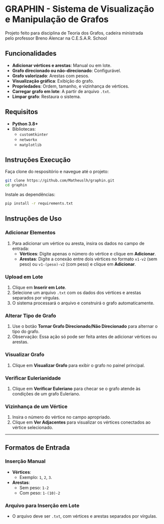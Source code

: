 # GRAPHIN - Sistema de Visualização e Manipulação de Grafos

Projeto feito para disciplina de Teoria dos Grafos, cadeira ministrada <br/>
pelo professor Breno Alencar na C.E.S.A.R. School

## Funcionalidades
- **Adicionar vértices e arestas**: Manual ou em lote.
- **Grafo direcionado ou não-direcionado**: Configurável.
- **Grafo valorizado**: Arestas com pesos.
- **Visualização gráfica**: Exibição do grafo.
- **Propriedades**: Ordem, tamanho, e vizinhança de vértices.
- **Carregar grafo em lote**: A partir de arquivo `.txt`.
- **Limpar grafo**: Restaura o sistema.

## Requisitos
- **Python 3.8+**
- Bibliotecas:
  - `customtkinter`
  - `networkx`
  - `matplotlib`
    
## Instruções Execução
Faça clone do respositório e navegue até o projeto:

```bash
git clone https://github.com/Matheuslh/graphin.git
cd graphin
```
Instale as dependências:

```bash
pip install -r requirements.txt
```

## Instruções de Uso

### Adicionar Elementos
1. Para adicionar um vértice ou aresta, insira os dados no campo de entrada:
   - **Vértices**: Digite apenas o número do vértice e clique em **Adicionar**.
   - **Arestas**: Digite a conexão entre dois vértices no formato `v1-v2` (sem peso) ou `v1-(peso)-v2` (com peso) e clique em **Adicionar**.

### Upload em Lote
1. Clique em **Inserir em Lote**.
2. Selecione um arquivo `.txt` com os dados dos vértices e arestas separados por vírgulas.
3. O sistema processará o arquivo e construirá o grafo automaticamente.

### Alterar Tipo de Grafo
1. Use o botão **Tornar Grafo Direcionado/Não Direcionado** para alternar o tipo do grafo.
2. Observação: Essa ação só pode ser feita antes de adicionar vértices ou arestas.

### Visualizar Grafo
1. Clique em **Visualizar Grafo** para exibir o grafo no painel principal.

### Verificar Eulerianidade
1. Clique em **Verificar Euleriano** para checar se o grafo atende às condições de um grafo Euleriano.

### Vizinhança de um Vértice
1. Insira o número do vértice no campo apropriado.
2. Clique em **Ver Adjacentes** para visualizar os vértices conectados ao vértice selecionado.

---

## Formatos de Entrada

### Inserção Manual
- **Vértices**:
  - Exemplo: `1`, `2`, `3`.
- **Arestas**:
  - Sem peso: `1-2`
  - Com peso: `1-(10)-2`

### Arquivo para Inserção em Lote
- O arquivo deve ser `.txt`, com vértices e arestas separados por vírgulas.
